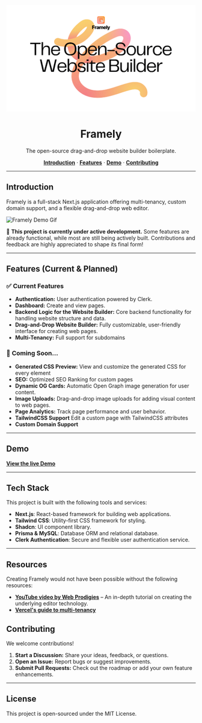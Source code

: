 <img alt="Framely Website Builder" src="/public/thumbnail.png">
<h1 align="center">Framely</h1>  
<p align="center">The open-source drag-and-drop website builder boilerplate.</p>

<p align="center">
  <a href="#introduction"><strong>Introduction</strong></a> ·
  <a href="#features-current--planned"><strong>Features</strong></a> ·
  <a href="#demo"><strong>Demo</strong></a> ·
  <a href="#contributing"><strong>Contributing</strong></a>
</p>

---

## Introduction

Framely is a full-stack Next.js application offering multi-tenancy, custom domain support, and a flexible drag-and-drop web editor.

<img alt="Framely Demo Gif" src="/public/demo.gif">

🚧 **This project is currently under active development.** Some features are already functional, while most are still being actively built. Contributions and feedback are highly appreciated to shape its final form!

---

## Features (Current & Planned)

### ✅ **Current Features**

- **Authentication:** User authentication powered by Clerk.
- **Dashboard:** Create and view pages.
- **Backend Logic for the Website Builder:** Core backend functionality for handling website structure and data.
- **Drag-and-Drop Website Builder:** Fully customizable, user-friendly interface for creating web pages.
- **Multi-Tenancy:** Full support for subdomains

### 🚀 **Coming Soon...**

- **Generated CSS Preview:** View and customize the generated CSS for every element
- **SEO:** Optimized SEO Ranking for custom pages
- **Dynamic OG Cards:** Automatic Open Graph image generation for user content.
- **Image Uploads:** Drag-and-drop image uploads for adding visual content to web pages.
- **Page Analytics:** Track page performance and user behavior.
- **TailwindCSS Support** Edit a custom page with TailwindCSS attributes
- **Custom Domain Support**

---

## Demo

[**View the live Demo**](https://framely.site)

---

## Tech Stack

This project is built with the following tools and services:

- **Next.js**: React-based framework for building web applications.
- **Tailwind CSS**: Utility-first CSS framework for styling.
- **Shadcn**: UI component library.
- **Prisma & MySQL**: Database ORM and relational database.
- **Clerk Authentication**: Secure and flexible user authentication service.

---

## Resources

Creating Framely would not have been possible without the following resources:

- [**YouTube video by Web Prodigies**](https://www.youtube.com/watch?v=6omuUOZcWL0&t=49054s) – An in-depth tutorial on creating the underlying editor technology.
- [**Vercel's guide to multi-tenancy**](https://vercel.com/guides/nextjs-multi-tenant-application)

## Contributing

We welcome contributions!

1. **Start a Discussion:** Share your ideas, feedback, or questions.
2. **Open an Issue:** Report bugs or suggest improvements.
3. **Submit Pull Requests:** Check out the roadmap or add your own feature enhancements.

---

## License

This project is open-sourced under the MIT License.
